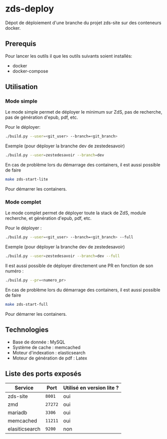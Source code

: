 # zds-deploy

Dépot de déploiement d'une branche du projet zds-site sur des conteneurs docker.

## Prerequis

Pour lancer les outils il que les outils suivants soient installés:

- docker
- docker-compose


## Utilisation

### Mode simple

Le mode simple permet de déployer le minimum sur ZdS, pas de recherche, pas de génération d'epub, pdf, etc. 


Pour le déployer:

```bash
./build.py --user=<git_user> --branch=<git_branch>
```

Exemple (pour déployer la branche dev de zestedesavoir)

```bash
./build.py --user=zestedesavoir --branch=dev
```

En cas de problème lors du démarrage des containers, il est aussi possible de faire

```bash
make zds-start-lite
```

Pour démarrer les containers.

### Mode complet

Le mode complet permet de déployer toute la stack de ZdS, module recherche, et génération d'epub, pdf, etc. 

Pour le déployer :

```bash
./build.py --user=<git_user> --branch=<git_branch> --full
```

Exemple (pour déployer la branche dev de zestedesavoir)

```bash
./build.py --user=zestedesavoir --branch=dev --full
```

Il est aussi possible de déployer directement une PR en fonction de son numéro :

```bash
./build.py --pr=<numero_pr>

```

En cas de problème lors du démarrage des containers, il est aussi possible de faire

```bash
make zds-start-full
```

Pour démarrer les containers.

## Technologies

- Base de donnée : MySQL
- Système de cache : memcached
- Moteur d'indexation : elasticsearch
- Moteur de génération de pdf : Latex


## Liste des ports exposés

Service | Port | Utilisé en version lite ?
---|---|---
zds-site | `8001` | oui
zmd | `27272` | oui
mariadb | `3306` | oui
memcached | `11211` | oui
elasiticsearch | `9200` | non 

